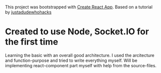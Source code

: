 This project was bootstrapped with [Create React App](https://github.com/facebook/create-react-app).
Based on a tutorial by [justadudewhohacks](https://github.com/justadudewhohacks)

# Created to use **Node**, **Socket.IO** for the first time

Learning the basic with an overall good architecture.
I used the arcitecture and function-purpose and tried to write everything myself.
Will be implementing react-component part myself with help from the source-files.
